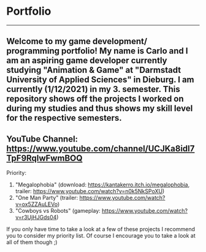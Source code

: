 # Portfolio
----------
Welcome to my game development/ programming portfolio!
My name is Carlo and I am an aspiring game developer currently studying "Animation & Game" at "Darmstadt University of Applied Sciences" in Dieburg.
I am currently (1/12/2021) in my 3. semester. This repository shows off the projects I worked on during my studies and thus shows my skill level for the respective semesters.
----------
YouTube Channel:  
https://www.youtube.com/channel/UCJKa8idl7TpF9RqIwFwmBOQ
----------
Priority:
1. "Megalophobia" (download: https://kantakerro.itch.io/megalophobia, trailer: https://www.youtube.com/watch?v=n0k5NkSPoXU)
2. "One Man Party" (trailer: https://www.youtube.com/watch?v=ox5ZZAuLEVo)
3. "Cowboys vs Robots" (gameplay: https://www.youtube.com/watch?v=r3UjHJGds04)

If you only have time to take a look at a few of these projects I recommend you to consider my priority list. Of course I encourage you to take a look at all of them though ;)
